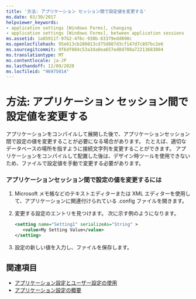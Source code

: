 ```yaml
---
title: '方法: アプリケーション セッション間で設定値を変更する'
ms.date: 03/30/2017
helpviewer_keywords:
- application settings [Windows Forms], changing
- application settings [Windows Forms], between application sessions
ms.assetid: 1a85911f-97b2-476c-930b-83379edd890c
ms.openlocfilehash: 95e613cb280813cd75d887d3cf147d7c897bc2e6
ms.sourcegitcommit: 9f6df084c53a3da0ea657ed0d708a72213683084
ms.translationtype: MT
ms.contentlocale: ja-JP
ms.lasthandoff: 12/09/2020
ms.locfileid: "96975014"
---
```

# <a name="how-to-change-the-value-of-a-setting-between-application-sessions"></a>方法: アプリケーション セッション間で設定値を変更する
アプリケーションをコンパイルして展開した後で、アプリケーションセッション間で設定の値を変更することが必要になる場合があります。 たとえば、適切なデータベースの場所を指すように接続文字列を変更することができます。 アプリケーションをコンパイルして配置した後は、デザイン時ツールを使用できないため、ファイルで設定値を手動で変更する必要があります。  
  
### <a name="to-change-the-value-of-a-setting-between-application-sessions"></a>アプリケーションセッション間で設定の値を変更するには  
  
1. Microsoft メモ帳などのテキストエディターまたは XML エディターを使用して、アプリケーションに関連付けられている .config ファイルを開きます。  
  
2. 変更する設定のエントリを見つけます。 次に示す例のようになります。  
  
    ```xml  
    <setting name="Setting1" serializeAs="String" >  
       <value>My Setting Value</value>  
    </setting>  
    ```  
  
3. 設定の新しい値を入力し、ファイルを保存します。  
  
## <a name="see-also"></a>関連項目

- [アプリケーション設定とユーザー設定の使用](using-application-settings-and-user-settings.md)
- [アプリケーション設定の概要](application-settings-overview.md)
